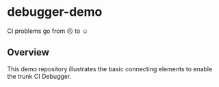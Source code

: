 # debugger-demo

CI problems go from ☹️ to ☺️

## Overview

This demo repository illustrates the basic connecting elements to enable the trunk CI Debugger. 